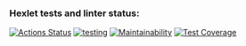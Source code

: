 ### Hexlet tests and linter status:
[![Actions Status](https://github.com/mbaray/php-project-57/workflows/hexlet-check/badge.svg)](https://github.com/mbaray/php-project-57/actions)
[![testing](https://github.com/mbaray/php-project-57/actions/workflows/testing.yml/badge.svg)](https://github.com/mbaray/php-project-57/actions/workflows/testing.yml)
[![Maintainability](https://api.codeclimate.com/v1/badges/1bfbf8d1660e647ce267/maintainability)](https://codeclimate.com/github/mbaray/php-project-57/maintainability)
[![Test Coverage](https://api.codeclimate.com/v1/badges/1bfbf8d1660e647ce267/test_coverage)](https://codeclimate.com/github/mbaray/php-project-57/test_coverage)
